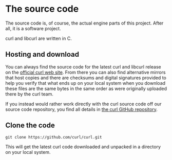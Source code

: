 # The source code

The source code is, of course, the actual engine parts of this project. After
all, it is a software project.

curl and libcurl are written in C.

## Hosting and download

You can always find the source code for the latest curl and libcurl release on
the [official curl web site](https://curl.se/). From there you can also
find alternative mirrors that host copies and there are checksums and digital
signatures provided to help you verify that what ends up on your local system
when you download these files are the same bytes in the same order as were
originally uploaded there by the curl team.

If you instead would rather work directly with the curl source code off our source
code repository, you find all details in [the curl GitHub
repository](https://github.com/curl/curl/).

## Clone the code

    git clone https://github.com/curl/curl.git

This will get the latest curl code downloaded and unpacked in a directory on
your local system.
